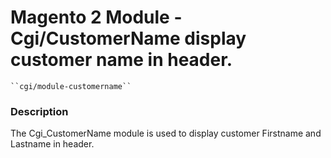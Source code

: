 # Magento 2 Module - Cgi/CustomerName display customer name in header.
    ``cgi/module-customername``

### Description

 The Cgi_CustomerName module is used to display customer Firstname and Lastname in header.



